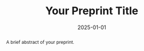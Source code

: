 ---
title: "Your Preprint Title"
authors:
  - Your Name
  - Coauthor Name
date: 2025-01-01  # Use the actual preprint date
publication_types: ["1"]  # "1" represents a preprint
publication: "arXiv"
abstract: "A brief abstract of your preprint."
url_pdf: "https://arxiv.org/pdf/XXXXX.pdf"  # Direct link to PDF
url_preprint: "https://arxiv.org/abs/XXXXX"  # Link to the arXiv page
featured: true  # Set to true if you want it highlighted
---